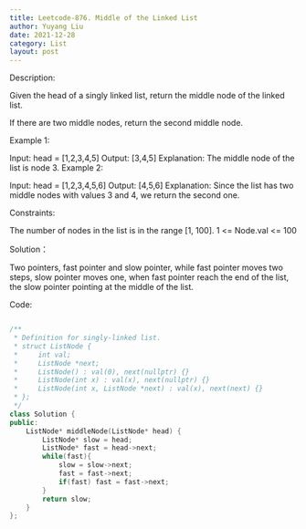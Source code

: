 ```yaml
---
title: Leetcode-876. Middle of the Linked List
author: Yuyang Liu
date: 2021-12-28
category: List
layout: post
---
```



Description:

Given the head of a singly linked list, return the middle node of the linked list.

If there are two middle nodes, return the second middle node.


Example 1:


Input: head = [1,2,3,4,5]
Output: [3,4,5]
Explanation: The middle node of the list is node 3.
Example 2:


Input: head = [1,2,3,4,5,6]
Output: [4,5,6]
Explanation: Since the list has two middle nodes with values 3 and 4, we return the second one.
 

Constraints:

The number of nodes in the list is in the range [1, 100].
1 <= Node.val <= 100


Solution：

Two pointers, fast pointer and slow pointer, while fast pointer moves two steps, slow pointer moves one, when fast pointer reach the end of the list, the slow pointer pointing at the middle of the list.


Code: 

``` c++

/**
 * Definition for singly-linked list.
 * struct ListNode {
 *     int val;
 *     ListNode *next;
 *     ListNode() : val(0), next(nullptr) {}
 *     ListNode(int x) : val(x), next(nullptr) {}
 *     ListNode(int x, ListNode *next) : val(x), next(next) {}
 * };
 */
class Solution {
public:
    ListNode* middleNode(ListNode* head) {
        ListNode* slow = head;
        ListNode* fast = head->next;
        while(fast){
            slow = slow->next;
            fast = fast->next;
            if(fast) fast = fast->next;
        }
        return slow;
    }
};
```
